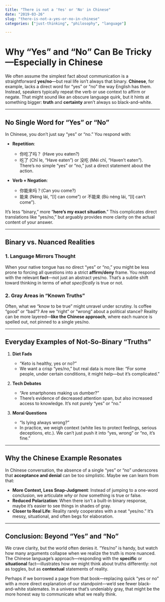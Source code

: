 ```yaml
---
title: "There is not a 'Yes' or 'No' in Chinese"
date: "2019-03-26"
slug: "there-is-not-a-yes-or-no-in-chinese"
categories: ["just-thinking", "philosophy", "language"]

---
```


# Why “Yes” and “No” Can Be Tricky—Especially in Chinese

We often assume the simplest fact about communication is a straightforward **yes/no**—but real life isn’t always that binary. **Chinese**, for example, lacks a direct word for “yes” or “no” the way English has them. Instead, speakers typically repeat the verb or use context to affirm or negate. That might sound like an obscure language quirk, but it hints at something bigger: **truth** and **certainty** aren’t always so black-and-white.

---

## No Single Word for “Yes” or “No”
In Chinese, you don’t just say “yes” or “no.” You respond with:
- **Repetition**:  
  - 你吃了吗？ (Have you eaten?)  
  - 吃了 (Chī le, “Have eaten”) or 没吃 (Méi chī, “Haven’t eaten”).  
  There’s no simple “yes” or “no,” just a direct statement about the action.
  
- **Verb + Negation**:  
  - 你能来吗？(Can you come?)  
  - 能来 (Néng lái, “[I] can come”) or 不能来 (Bù néng lái, “[I] can’t come”).  

It’s less “binary,” more “**here’s my exact situation**.” This complicates direct translations like “yes/no,” but arguably provides more clarity on the actual content of your answer.

---

## Binary vs. Nuanced Realities
### 1. Language Mirrors Thought
When your native tongue has no direct “yes” or “no,” you might be less prone to forcing all questions into a strict **affirm/deny** frame. You respond with the relevant **fact**—not just an abstract yes/no. That’s a subtle shift toward thinking in terms of *what specifically* is true or not.

### 2. Gray Areas in “Known Truths”
Often, what we “know to be true” might unravel under scrutiny. Is coffee “good” or “bad”? Are we “right” or “wrong” about a political stance? Reality can be more layered—**like the Chinese approach**, where each nuance is spelled out, not pinned to a single yes/no.

---

## Everyday Examples of Not-So-Binary “Truths”

1. **Diet Fads**  
   - “Keto is healthy, yes or no?”  
   - We want a crisp “yes/no,” but real data is more like: “For some people, under certain conditions, it might help—but it’s complicated.”  

2. **Tech Debates**  
   - “Are smartphones making us dumber?”  
   - There’s evidence of decreased attention span, but also increased access to knowledge. It’s not purely “yes” or “no.”  

3. **Moral Questions**  
   - “Is lying always wrong?”  
   - In practice, we weigh context (white lies to protect feelings, serious deceptions, etc.). We can’t just push it into “yes, wrong” or “no, it’s fine.”

---

## Why the Chinese Example Resonates
In Chinese conversation, the absence of a single “yes” or “no” underscores that **acceptance and denial** can be too simplistic. Maybe we can learn from that:
- **More Context, Less Snap-Judgment**: Instead of jumping to a one-word conclusion, we articulate *why* or *how* something is true or false.
- **Reduced Polarization**: When there isn’t a built-in binary response, maybe it’s easier to see things in shades of gray.
- **Closer to Real Life**: Reality rarely cooperates with a neat “yes/no.” It’s messy, situational, and often begs for elaboration.

---

## Conclusion: Beyond “Yes” and “No”
We crave clarity, but the world often denies it. “Yes/no” is handy, but watch how many arguments collapse when we realize the truth is more nuanced. The Chinese language’s approach—responding with the **specific** or **situational** fact—illustrates how we might think about truths differently: not as toggles, but as **contextual** statements of reality.

Perhaps if we borrowed a page from that book—replacing quick “yes or no” with a more direct explanation of our standpoint—we’d see fewer black-and-white stalemates. In a universe that’s undeniably gray, that might be the more honest way to communicate what we really think.